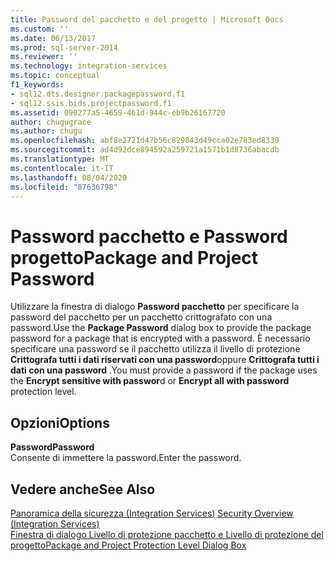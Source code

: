 ```yaml
---
title: Password del pacchetto e del progetto | Microsoft Docs
ms.custom: ''
ms.date: 06/13/2017
ms.prod: sql-server-2014
ms.reviewer: ''
ms.technology: integration-services
ms.topic: conceptual
f1_keywords:
- sql12.dts.designer.packagepassword.f1
- sql12.ssis.bids.projectpassword.f1
ms.assetid: 090277a5-4659-461d-944c-eb9b26167720
author: chugugrace
ms.author: chugu
ms.openlocfilehash: abf8e2721d47b56c829843d49cca02e783ed8339
ms.sourcegitcommit: ad4d92dce894592a259721a1571b1d8736abacdb
ms.translationtype: MT
ms.contentlocale: it-IT
ms.lasthandoff: 08/04/2020
ms.locfileid: "87636798"
---
```

# <a name="package-and-project-password"></a><span data-ttu-id="0955b-102">Password pacchetto e Password progetto</span><span class="sxs-lookup"><span data-stu-id="0955b-102">Package and Project Password</span></span>
  <span data-ttu-id="0955b-103">Utilizzare la finestra di dialogo **Password pacchetto** per specificare la password del pacchetto per un pacchetto crittografato con una password.</span><span class="sxs-lookup"><span data-stu-id="0955b-103">Use the **Package Password** dialog box to provide the package password for a package that is encrypted with a password.</span></span> <span data-ttu-id="0955b-104">È necessario specificare una password se il pacchetto utilizza il livello di protezione **Crittografa tutti i dati riservati con una password**oppure **Crittografa tutti i dati con una password** .</span><span class="sxs-lookup"><span data-stu-id="0955b-104">You must provide a password if the package uses the **Encrypt sensitive with passwor**d or **Encrypt all with password** protection level.</span></span>  
  
## <a name="options"></a><span data-ttu-id="0955b-105">Opzioni</span><span class="sxs-lookup"><span data-stu-id="0955b-105">Options</span></span>  
 <span data-ttu-id="0955b-106">**Password**</span><span class="sxs-lookup"><span data-stu-id="0955b-106">**Password**</span></span>  
 <span data-ttu-id="0955b-107">Consente di immettere la password.</span><span class="sxs-lookup"><span data-stu-id="0955b-107">Enter the password.</span></span>  
  
## <a name="see-also"></a><span data-ttu-id="0955b-108">Vedere anche</span><span class="sxs-lookup"><span data-stu-id="0955b-108">See Also</span></span>  
 <span data-ttu-id="0955b-109">[Panoramica della sicurezza &#40;Integration Services&#41;](security/security-overview-integration-services.md) </span><span class="sxs-lookup"><span data-stu-id="0955b-109">[Security Overview &#40;Integration Services&#41;](security/security-overview-integration-services.md) </span></span>  
 [<span data-ttu-id="0955b-110">Finestra di dialogo Livello di protezione pacchetto e Livello di protezione del progetto</span><span class="sxs-lookup"><span data-stu-id="0955b-110">Package and Project Protection Level Dialog Box</span></span>](../../2014/integration-services/package-and-project-protection-level-dialog-box.md)  
  
  
